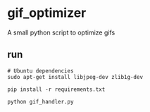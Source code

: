 # gif_optimizer
A small python script to optimize gifs

## run



```
# Ubuntu dependencies
sudo apt-get install libjpeg-dev zlib1g-dev

pip install -r requirements.txt

python gif_handler.py
```